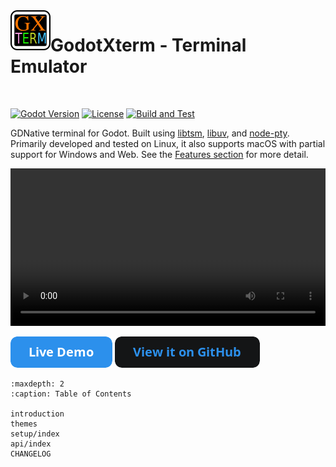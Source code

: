 <img align="left" width="64" height="64" src="./_static/images/icon.png">

# GodotXterm - Terminal Emulator

<br/>

[![Godot Version](https://img.shields.io/badge/Godot-4.2+-blue.svg)](#supported-godot-versions)
[![License](https://img.shields.io/badge/License-MIT-green.svg)](https://github.com/lihop/godot-xterm/blob/stable/LICENSE.md)
[![Build and Test](https://github.com/lihop/godot-xterm/actions/workflows/main.yml/badge.svg?event=schedule)](https://github.com/lihop/godot-xterm/actions/workflows/main.yml)

GDNative terminal for Godot.
Built using [libtsm](https://www.freedesktop.org/wiki/Software/libtsm/), [libuv](https://github.com/libuv/libuv), and [node-pty](https://github.com/microsoft/node-pty).
Primarily developed and tested on Linux, it also supports macOS with partial support for Windows and Web. See the [Features section](introduction.md#features) for more detail.

<video width="100%" controls>
  <source src="https://user-images.githubusercontent.com/3696783/126894061-a69eb6ad-9979-4723-ade7-829494a9fc87.mp4" />
</video>

[![Live Demo](./_static/images/button_live_demo.png)](https://lihop.github.io/godot-xterm-dist/demo)
[![View it on GitHub](./_static/images/button_view_it_on_github.png)](https://github.com/lihop/godot-xterm)

```{toctree}
:maxdepth: 2
:caption: Table of Contents

introduction
themes
setup/index
api/index
CHANGELOG
```
